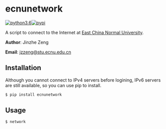 # ecnunetwork
[![python3.6](https://img.shields.io/badge/python-3.6-blue.svg)](https://badge.fury.io/py/ecnunetwork)[![pypi](https://badge.fury.io/py/ecnunetwork.svg)](https://badge.fury.io/py/ecnunetwork)

A script to connect to the Internet at [East China Normal University](http://english.ecnu.edu.cn).

**Author**: Jinzhe Zeng

**Email**: jzzeng@stu.ecnu.edu.cn

## Installation

Although you cannot connect to IPv4 servers before logining, IPv6 servers are still available, so you can use pip to install.

```sh
$ pip install ecnunetwork
```

## Usage
```sh
$ network
```
